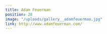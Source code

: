 ```yaml
---
title: Adam Feuerman
position: 28
image: "/uploads/gallery__adamfeuerman.jpg"
link: http://www.adamfeuerman.com/
---
```


